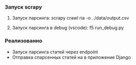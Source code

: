 ### Запуск scrapy
1) Запуск парсинга:
scrapy crawl ria -o ../data/output.csv

2) Запуск парсинга в debug (vscode):
f5 run_debug.py 

### Реализованно

* Запуск парсинга статей через endpoint
* Отправка спарсенных статей на в приложение Django
